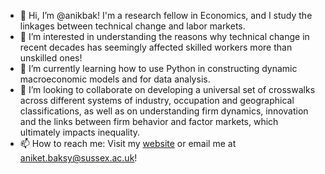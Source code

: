 - 👋 Hi, I’m @anikbak! I'm a research fellow in Economics, and I study the linkages between technical change and labor markets. 
- 👀 I’m interested in understanding the reasons why technical change in recent decades has seemingly affected skilled workers more than unskilled ones!
- 🌱 I’m currently learning how to use Python in constructing dynamic macroeconomic models and for data analysis. 
- 💞️ I’m looking to collaborate on developing a universal set of crosswalks across different systems of industry, occupation and geographical classifications, as well as on understanding firm dynamics, innovation and the links between firm behavior and factor markets, which ultimately impacts inequality.
- 📫 How to reach me: Visit my [website](https://web.stanford.edu/~anikbak/) or email me at [aniket.baksy@sussex.ac.uk](aniket.baksy@sussex.ac.uk)!



<!---
anikbak/anikbak is a ✨ special ✨ repository because its `README.md` (this file) appears on your GitHub profile.
You can click the Preview link to take a look at your changes.
--->
